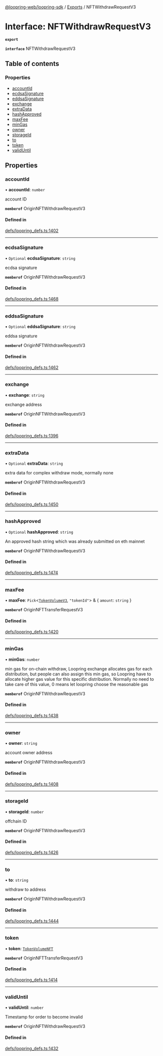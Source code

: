 [@loopring-web/loopring-sdk](../README.md) / [Exports](../modules.md) / NFTWithdrawRequestV3

# Interface: NFTWithdrawRequestV3

**`export`**

**`interface`** NFTWithdrawRequestV3

## Table of contents

### Properties

- [accountId](NFTWithdrawRequestV3.md#accountid)
- [ecdsaSignature](NFTWithdrawRequestV3.md#ecdsasignature)
- [eddsaSignature](NFTWithdrawRequestV3.md#eddsasignature)
- [exchange](NFTWithdrawRequestV3.md#exchange)
- [extraData](NFTWithdrawRequestV3.md#extradata)
- [hashApproved](NFTWithdrawRequestV3.md#hashapproved)
- [maxFee](NFTWithdrawRequestV3.md#maxfee)
- [minGas](NFTWithdrawRequestV3.md#mingas)
- [owner](NFTWithdrawRequestV3.md#owner)
- [storageId](NFTWithdrawRequestV3.md#storageid)
- [to](NFTWithdrawRequestV3.md#to)
- [token](NFTWithdrawRequestV3.md#token)
- [validUntil](NFTWithdrawRequestV3.md#validuntil)

## Properties

### accountId

• **accountId**: `number`

account ID

**`memberof`** OriginNFTWithdrawRequestV3

#### Defined in

[defs/loopring_defs.ts:1402](https://github.com/Loopring/loopring_sdk/blob/1830d54/src/defs/loopring_defs.ts#L1402)

___

### ecdsaSignature

• `Optional` **ecdsaSignature**: `string`

ecdsa signature

**`memberof`** OriginNFTWithdrawRequestV3

#### Defined in

[defs/loopring_defs.ts:1468](https://github.com/Loopring/loopring_sdk/blob/1830d54/src/defs/loopring_defs.ts#L1468)

___

### eddsaSignature

• `Optional` **eddsaSignature**: `string`

eddsa signature

**`memberof`** OriginNFTWithdrawRequestV3

#### Defined in

[defs/loopring_defs.ts:1462](https://github.com/Loopring/loopring_sdk/blob/1830d54/src/defs/loopring_defs.ts#L1462)

___

### exchange

• **exchange**: `string`

exchange address

**`memberof`** OriginNFTWithdrawRequestV3

#### Defined in

[defs/loopring_defs.ts:1396](https://github.com/Loopring/loopring_sdk/blob/1830d54/src/defs/loopring_defs.ts#L1396)

___

### extraData

• `Optional` **extraData**: `string`

extra data for complex withdraw mode, normally none

**`memberof`** OriginNFTWithdrawRequestV3

#### Defined in

[defs/loopring_defs.ts:1450](https://github.com/Loopring/loopring_sdk/blob/1830d54/src/defs/loopring_defs.ts#L1450)

___

### hashApproved

• `Optional` **hashApproved**: `string`

An approved hash string which was already submitted on eth mainnet

**`memberof`** OriginNFTWithdrawRequestV3

#### Defined in

[defs/loopring_defs.ts:1474](https://github.com/Loopring/loopring_sdk/blob/1830d54/src/defs/loopring_defs.ts#L1474)

___

### maxFee

• **maxFee**: `Pick`<[`TokenVolumeV3`](TokenVolumeV3.md), ``"tokenId"``\> & { `amount`: `string`  }

**`memberof`** OriginNFTTransferRequestV3

#### Defined in

[defs/loopring_defs.ts:1420](https://github.com/Loopring/loopring_sdk/blob/1830d54/src/defs/loopring_defs.ts#L1420)

___

### minGas

• **minGas**: `number`

min gas for on-chain withdraw, Loopring exchange allocates gas for each distribution, but people can also assign this min gas, so Loopring have to allocate higher gas value for this specific distribution. Normally no need to take care of this value, 0 means let loopring choose the reasonable gas

**`memberof`** OriginNFTWithdrawRequestV3

#### Defined in

[defs/loopring_defs.ts:1438](https://github.com/Loopring/loopring_sdk/blob/1830d54/src/defs/loopring_defs.ts#L1438)

___

### owner

• **owner**: `string`

account owner address

**`memberof`** OriginNFTWithdrawRequestV3

#### Defined in

[defs/loopring_defs.ts:1408](https://github.com/Loopring/loopring_sdk/blob/1830d54/src/defs/loopring_defs.ts#L1408)

___

### storageId

• **storageId**: `number`

offchain ID

**`memberof`** OriginNFTWithdrawRequestV3

#### Defined in

[defs/loopring_defs.ts:1426](https://github.com/Loopring/loopring_sdk/blob/1830d54/src/defs/loopring_defs.ts#L1426)

___

### to

• **to**: `string`

withdraw to address

**`memberof`** OriginNFTWithdrawRequestV3

#### Defined in

[defs/loopring_defs.ts:1444](https://github.com/Loopring/loopring_sdk/blob/1830d54/src/defs/loopring_defs.ts#L1444)

___

### token

• **token**: [`TokenVolumeNFT`](TokenVolumeNFT.md)

**`memberof`** OriginNFTTransferRequestV3

#### Defined in

[defs/loopring_defs.ts:1414](https://github.com/Loopring/loopring_sdk/blob/1830d54/src/defs/loopring_defs.ts#L1414)

___

### validUntil

• **validUntil**: `number`

Timestamp for order to become invalid

**`memberof`** OriginNFTWithdrawRequestV3

#### Defined in

[defs/loopring_defs.ts:1432](https://github.com/Loopring/loopring_sdk/blob/1830d54/src/defs/loopring_defs.ts#L1432)
